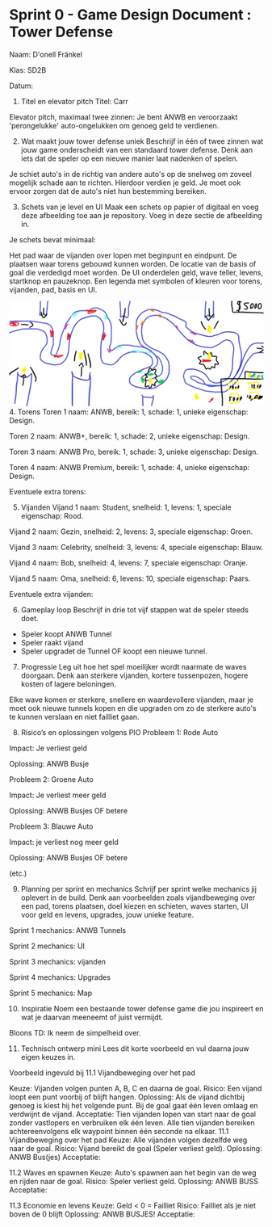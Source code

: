 # Sprint 0 - Game Design Document : Tower Defense
Naam: D'onell Fränkel

Klas: SD2B

Datum:

1. Titel en elevator pitch
Titel: Carr

Elevator pitch, maximaal twee zinnen: Je bent ANWB en veroorzaakt 'perongelukke' auto-ongelukken om genoeg geld te verdienen.

2. Wat maakt jouw tower defense uniek
Beschrijf in één of twee zinnen wat jouw game onderscheidt van een standaard tower defense. Denk aan iets dat de speler op een nieuwe manier laat nadenken of spelen.

Je schiet auto's in de richtig van andere auto's op de snelweg om zoveel mogelijk schade aan te richten. Hierdoor verdien je geld. Je moet ook ervoor zorgen dat de auto's niet hun bestemming bereiken.

3. Schets van je level en UI
Maak een schets op papier of digitaal en voeg deze afbeelding toe aan je repository. Voeg in deze sectie de afbeelding in.

Je schets bevat minimaal:

Het pad waar de vijanden over lopen met beginpunt en eindpunt.
De plaatsen waar torens gebouwd kunnen worden.
De locatie van de basis of goal die verdedigd moet worden.
De UI onderdelen geld, wave teller, levens, startknop en pauzeknop.
Een legenda met symbolen of kleuren voor torens, vijanden, pad, basis en UI.

![](/Images/Carr%20Sketch.png)
4. Torens
Toren 1 naam: ANWB, bereik: 1, schade: 1, unieke eigenschap: Design.

Toren 2 naam: ANWB+, bereik: 1, schade: 2, unieke eigenschap: Design.

Toren 3 naam: ANWB Pro, bereik: 1, schade: 3, unieke eigenschap: Design.

Toren 4 naam: ANWB Premium, bereik: 1, schade: 4, unieke eigenschap: Design.

Eventuele extra torens:

5. Vijanden
Vijand 1 naam: Student, snelheid: 1, levens: 1, speciale eigenschap: Rood.

Vijand 2 naam: Gezin, snelheid: 2, levens: 3, speciale eigenschap: Groen.

Vijand 3 naam: Celebrity, snelheid: 3, levens: 4, speciale eigenschap: Blauw.

Vijand 4 naam: Bob, snelheid: 4, levens: 7, speciale eigenschap: Oranje.

Vijand 5 naam: Oma, snelheid: 6, levens: 10, speciale eigenschap: Paars.

Eventuele extra vijanden:

6. Gameplay loop
Beschrijf in drie tot vijf stappen wat de speler steeds doet.

- Speler koopt ANWB Tunnel
- Speler raakt vijand
- Speler upgradet de Tunnel OF koopt een nieuwe tunnel.

7. Progressie
Leg uit hoe het spel moeilijker wordt naarmate de waves doorgaan. Denk aan sterkere vijanden, kortere tussenpozen, hogere kosten of lagere beloningen.

Elke wave komen er sterkere, snellere en waardevollere vijanden, maar je moet ook nieuwe tunnels kopen en die upgraden om zo de sterkere auto's te kunnen verslaan en niet failliet gaan. 

8. Risico’s en oplossingen volgens PIO
Probleem 1: Rode Auto

Impact: Je verliest geld

Oplossing: ANWB Busje

Probleem 2: Groene Auto

Impact: Je verliest meer geld

Oplossing: ANWB Busjes OF betere

Probleem 3: Blauwe Auto

Impact: je verliest nog meer geld

Oplossing: ANWB Busjes OF betere

(etc.)

9. Planning per sprint en mechanics
Schrijf per sprint welke mechanics jij oplevert in de build. Denk aan voorbeelden zoals vijandbeweging over een pad, torens plaatsen, doel kiezen en schieten, waves starten, UI voor geld en levens, upgrades, jouw unieke feature.

Sprint 1 mechanics: ANWB Tunnels

Sprint 2 mechanics: UI

Sprint 3 mechanics: vijanden

Sprint 4 mechanics: Upgrades

Sprint 5 mechanics: Map

10. Inspiratie
Noem een bestaande tower defense game die jou inspireert en wat je daarvan meeneemt of juist vermijdt.

Bloons TD: Ik neem de simpelheid over.

11. Technisch ontwerp mini
Lees dit korte voorbeeld en vul daarna jouw eigen keuzes in.

Voorbeeld ingevuld bij 11.1 Vijandbeweging over het pad

Keuze: Vijanden volgen punten A, B, C en daarna de goal.
Risico: Een vijand loopt een punt voorbij of blijft hangen.
Oplossing: Als de vijand dichtbij genoeg is kiest hij het volgende punt. Bij de goal gaat één leven omlaag en verdwijnt de vijand.
Acceptatie: Tien vijanden lopen van start naar de goal zonder vastlopers en verbruiken elk één leven. Alle tien vijanden bereiken achtereenvolgens elk waypoint binnen één seconde na elkaar.
11.1 Vijandbeweging over het pad
Keuze: Alle vijanden volgen dezelfde weg naar de goal.
Risico: Vijand bereikt de goal (Speler verliest geld).
Oplossing: ANWB Bus(jes)
Acceptatie:

11.2 Waves en spawnen
Keuze: Auto's spawnen aan het begin van de weg en rijden naar de goal.
Risico: Speler verliest geld.
Oplossing: ANWB BUSS
Acceptatie:

11.3 Economie en levens
Keuze: Geld < 0 = Failliet
Risico: Failliet als je niet boven de 0 blijft
Oplossing: ANWB BUSJES!
Acceptatie:
